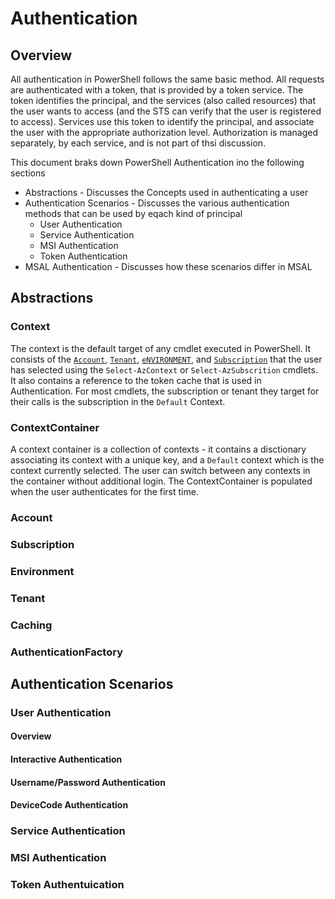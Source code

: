 # Authentication
## Overview

All authentication in PowerShell follows the same basic method. All requests are authenticated with a token, that is provided by a token service.  The token identifies the principal, and the services (also called resources) that the user wants to access (and the STS can verify that the user is registered to access).  Services use this token to identify the principal, and associate the user with the appropriate authorization level.  Authorization is managed separately, by each service, and is not part of thsi discussion.

This document braks down PowerShell Authentication ino the following sections
- Abstractions - Discusses the Concepts used in authenticating a user
- Authentication Scenarios - Discusses the various authentication methods that can be used by eqach kind of principal
  - User Authentication
  - Service Authentication
  - MSI Authentication
  - Token Authentication
- MSAL Authentication - Discusses how these scenarios differ in MSAL

## Abstractions

### Context
The context is the default target of any cmdlet executed in PowerShell.  It consists of the [`Account`](#account), [`Tenant`](#tenant]), [`eNVIRONMENT`](#ENVIRONMENT),  and [`Subscription`](#subscription) that the user has selected using the `Select-AzContext` or `Select-AzSubscrition` cmdlets.  It also contains a reference to the token cache that is used in Authentication.  For most cmdlets, the subscription or tenant they target for their calls is the subscription in the `Default` Context.

### ContextContainer
A context container is a collection of contexts - it contains a disctionary associating its context with a unique key, and a `Default` context which is the context currently selected.  The user can switch between any contexts in the container without additional login.  The ContextContainer is populated when the user authenticates for the first time.

### Account

### Subscription

### Environment

### Tenant

### Caching

### AuthenticationFactory

## Authentication Scenarios

### User Authentication

#### Overview

#### Interactive Authentication

#### Username/Password Authentication

#### DeviceCode Authentication

### Service Authentication

### MSI Authentication

### Token Authentuication